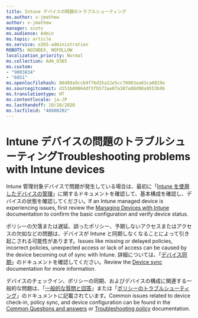 ```yaml
---
title: Intune デバイスの問題のトラブルシューティング
ms.author: v-jmathew
author: v-jmathew
manager: scotv
ms.audience: Admin
ms.topic: article
ms.service: o365-administration
ROBOTS: NOINDEX, NOFOLLOW
localization_priority: Normal
ms.collection: Adm_O365
ms.custom:
- "9003834"
- "6851"
ms.openlocfilehash: 80d09a9ccb9f76d35a12e5cc70903aa03ca0819e
ms.sourcegitcommit: d151b09064df3fb573ae07a387a08d98a9553b9b
ms.translationtype: HT
ms.contentlocale: ja-JP
ms.lasthandoff: 10/28/2020
ms.locfileid: "48808202"
---
```

# <a name="troubleshooting-problems-with-intune-devices"></a><span data-ttu-id="a71ff-102">Intune デバイスの問題のトラブルシューティング</span><span class="sxs-lookup"><span data-stu-id="a71ff-102">Troubleshooting problems with Intune devices</span></span>

<span data-ttu-id="a71ff-103">Intune 管理対象デバイスで問題が発生している場合は、最初に「[Intune を使用したデバイスの管理](https://docs.microsoft.com/mem/intune/protect/endpoint-security-manage-devices)」に関するドキュメントを確認して、基本構成を確認し、デバイスの状態を確認してください。</span><span class="sxs-lookup"><span data-stu-id="a71ff-103">If an Intune managed device is experiencing issues, first review the [Managing Devices with Intune](https://docs.microsoft.com/mem/intune/protect/endpoint-security-manage-devices) documentation to confirm the basic configuration and verify device status.</span></span>

<span data-ttu-id="a71ff-104">ポリシーの欠落または遅延、誤ったポリシー、予期しないアクセスまたはアクセスの欠如などの問題は、デバイスが Intune と同期しなくなることによって引き起こされる可能性があります。</span><span class="sxs-lookup"><span data-stu-id="a71ff-104">Issues like missing or delayed policies, incorrect policies, unexpected access or lack of access can be caused by the device becoming out of sync with Intune.</span></span> <span data-ttu-id="a71ff-105">詳細については、「[デバイス同期](https://docs.microsoft.com/mem/intune/remote-actions/device-sync)」のドキュメントを確認してください。</span><span class="sxs-lookup"><span data-stu-id="a71ff-105">Review the [Device sync](https://docs.microsoft.com/mem/intune/remote-actions/device-sync) documentation for more information.</span></span>

<span data-ttu-id="a71ff-106">デバイスのチェックイン、ポリシーの同期、およびデバイスの構成に関連する一般的な問題は、「[一般的な質問と回答](https://docs.microsoft.com/mem/intune/configuration/device-profile-troubleshoot)」または「[ポリシーのトラブルシューティング](https://docs.microsoft.com/mem/intune/configuration/troubleshoot-policies-in-microsoft-intune)」のドキュメントに記載されています。</span><span class="sxs-lookup"><span data-stu-id="a71ff-106">Common issues related to device check-in, policy sync, and device configuration can be found in the [Common Questions and answers](https://docs.microsoft.com/mem/intune/configuration/device-profile-troubleshoot) or [Troubleshooting policy](https://docs.microsoft.com/mem/intune/configuration/troubleshoot-policies-in-microsoft-intune) documentation.</span></span>
